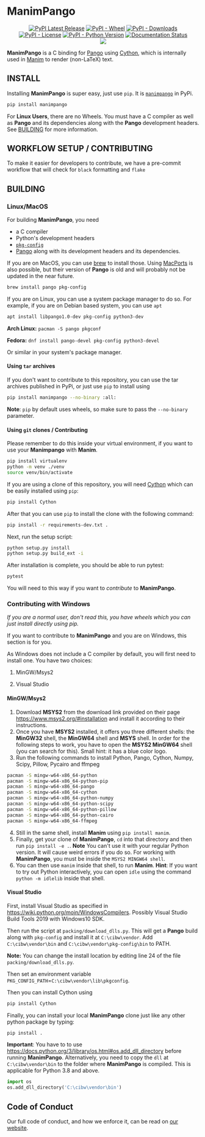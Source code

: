 # ManimPango

<p align="center">
    <a href="https://pypi.org/project/manimpango/"><img src="https://img.shields.io/pypi/v/manimpango.svg?style=flat&logo=pypi" alt="PyPI Latest Release"></a>
    <a href="https://pypi.org/project/manimpango/"><img alt="PyPI - Wheel" src="https://img.shields.io/pypi/wheel/manimpango"></a>
    <a href="https://pypi.org/project/manimpango/"><img alt="PyPI - Downloads" src="https://img.shields.io/pypi/dm/manimpango"></a>
    <a href="https://choosealicense.com/licenses/gpl-3.0/"><img alt="PyPI - License" src="https://img.shields.io/pypi/l/manimpango"></a>
    <a href="https://pypi.org/project/manimpango/"><img alt="PyPI - Python Version" src="https://img.shields.io/pypi/pyversions/pangocffi.svg?style=flat"></a>
    <a href='https://manimpango.readthedocs.io/en/latest/?badge=latest'><img src='https://readthedocs.org/projects/manimpango/badge/?version=latest' alt='Documentation Status' /></a>
    <br>
    <img src="https://github.com/ManimCommunity/manimpango/workflows/Build%20Wheels/badge.svg">
</p>

**ManimPango** is a C binding for [Pango](https://pango.gnome.org/) using [Cython](https://cython.org/), which is internally used in [Manim](https://www.manim.community) to render (non-LaTeX) text.



## INSTALL

Installing **ManimPango** is super easy, just use `pip`. It is [`manimpango`](https://pypi.org/project/manimpango/) in PyPi.

```sh
pip install manimpango
```

For **Linux Users**, there are no Wheels. You must have a C compiler as well as **Pango** and its dependencies along with the **Pango** development headers. See [BUILDING](#BUILDING) for more information.

## WORKFLOW SETUP / CONTRIBUTING

To make it easier for developers to contribute, we have a pre-commit workflow that will check for `black` formatting and `flake`

## BUILDING

### Linux/MacOS

For building **ManimPango**, you need
* a C compiler
* Python's development headers
* [`pkg-config`](https://www.freedesktop.org/wiki/Software/pkg-config/)
* [Pango](https://pango.gnome.org) along with its development headers and its dependencies.

If you are on MacOS, you can use [brew](https://brew.sh) to install those. Using [MacPorts](https://www.macports.org) is also possible, but their version of **Pango** is old and will probably not be updated in the near future.

```sh
brew install pango pkg-config
```

If you are on Linux, you can use a system package manager to do so. For example, if you are on Debian based system, you can use `apt`

```sh
apt install libpango1.0-dev pkg-config python3-dev
```

**Arch Linux:** `pacman -S pango pkgconf`

**Fedora:** `dnf install pango-devel pkg-config python3-devel`

Or similar in your system's package manager.

#### Using `tar` archives

If you don't want to contribute to this repository, you can use the tar archives published in PyPi, or just use `pip` to install using

```sh
pip install manimpango --no-binary :all:
```

**Note**: `pip` by default uses wheels, so make sure to pass the `--no-binary` parameter.

#### Using `git` clones / Contributing

Please remember to do this inside your virtual environment, if you want to use your **Manimpango** with **Manim**.

```sh
pip install virtualenv
python -m venv ./venv
source venv/bin/activate
```

If you are using a clone of this repository, you will need [Cython](https://cython.org) which can be easily installed using `pip`:

```sh
pip install Cython
```

After that you can use `pip` to install the clone with the following command:

```sh
pip install -r requirements-dev.txt .
```

Next, run the setup script:

```sh
python setup.py install
python setup.py build_ext -i
```

After installation is complete, you should be able to run pytest:

```sh
pytest
```

You will need to this way if you want to *contribute* to **ManimPango**.

### Contributing with Windows

*If you are a normal user, don't read this, you have wheels which you can just install directly using pip.*

If you want to contribute to **ManimPango** and you are on Windows, this section is for you.

As Windows does not include a C compiler by default, you will first need to install one. You have two choices:

1. MinGW/Msys2

2. Visual Studio

#### MinGW/Msys2

1. Download **MSYS2** from the download link provided on their page https://www.msys2.org/#installation and install it according to their instructions.
2. Once you have **MSYS2** installed,  it offers you three different shells: the **MinGW32** shell, the **MinGW64** shell and **MSYS** shell. In order for the following steps to work, you have to open the **MSYS2 MinGW64** shell (you can search for this). Small hint: it has a blue color logo.
3. Run the following commands to install Python, Pango, Cython, Numpy, Scipy, Pillow, Pycairo and ffmpeg
```sh
pacman -S mingw-w64-x86_64-python
pacman -S mingw-w64-x86_64-python-pip
pacman -S mingw-w64-x86_64-pango
pacman -S mingw-w64-x86_64-cython
pacman -S mingw-w64-x86_64-python-numpy
pacman -S mingw-w64-x86_64-python-scipy
pacman -S mingw-w64-x86_64-python-pillow
pacman -S mingw-w64-x86_64-python-cairo
pacman -S mingw-w64-x86_64-ffmpeg
```
4. Still in the same shell, install **Manim** using `pip install manim`.
5. Finally, get your clone of **ManimPango**, `cd` into that directory and then run `pip install -e .`.
**Note** You can't use it with your regular Python version. It will cause weird errors if you do so. For working with **ManimPango**, you must be inside the `MSYS2 MINGW64 shell`.
6. You can then use `manim` inside that shell, to run **Manim**.
**Hint**: If you want to try out Python interactively, you can open `idle` using the command `python -m idlelib`  inside that shell.

#### Visual Studio

First, install Visual Studio as specified in https://wiki.python.org/moin/WindowsCompilers. Possibly Visual Studio Build Tools 2019 with Windows10 SDK.

Then run the script at `packing/download_dlls.py`. This will get a **Pango** build along with `pkg-config` and install it at `C:\cibw\vendor`. Add `C:\cibw\vendor\bin` and `C:\cibw\vendor\pkg-config\bin` to PATH.

**Note:** You can change the install location by editing line 24 of the file `packing/download_dlls.py`.

Then set an environment variable `PKG_CONFIG_PATH`=`C:\cibw\vendor\lib\pkgconfig`.

Then you can install Cython using

```sh
pip install Cython
```

Finally, you can install your local **ManimPango** clone just like any other python package by typing:

```sh
pip install .
```

**Important**: You have to to use https://docs.python.org/3/library/os.html#os.add_dll_directory before running **ManimPango**. Alternatively, you need to copy the `dll` at `C:\cibw\vendor\bin` to the folder where **ManimPango** is compiled.  This is applicable for Python 3.8 and above.

```python
import os
os.add_dll_directory('C:\cibw\vendor\bin')
```

## Code of Conduct

Our full code of conduct, and how we enforce it, can be read on [our website](https://docs.manim.community/en/latest/conduct.html).
